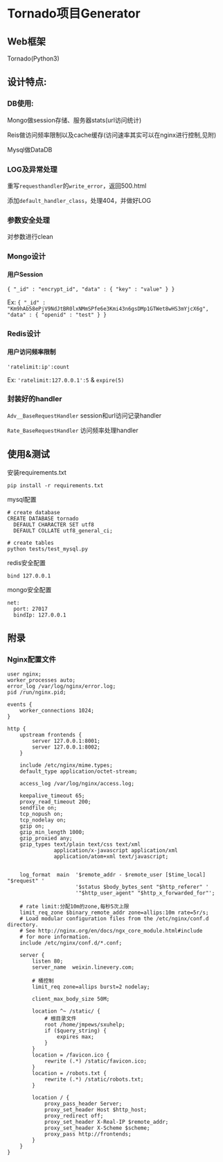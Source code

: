 # Tornado项目Generator

## Web框架
Tornado(Python3)

## 设计特点:

### DB使用:
Mongo做session存储、服务器stats(url访问统计)

Reis做访问频率限制以及cache缓存(访问速率其实可以在nginx进行控制,见附)

Mysql做DataDB

### LOG及异常处理
重写`requesthandler`的`write_error`，返回500.html

添加`default_handler_class`，处理404，并做好LOG

### 参数安全处理
对参数进行clean

### Mongo设计
#### 用户Session
`{ "_id" : "encrypt_id", "data" : { "key" : "value" } }`

Ex: `{ "_id" : "Km9hAb58ePjV9NdJtBR0lxNMmSPfe6e3Kmi43n6gsDMp1GTWet8wHS3mYjcX6g", "data" : { "openid" : "test" } }`

### Redis设计
#### 用户访问频率限制
`'ratelimit:ip':count`

Ex: `'ratelimit:127.0.0.1':5` & `expire(5)`

### 封装好的handler

`Adv__BaseRequestHandler` session和url访问记录handler

`Rate_BaseRequestHandler` 访问频率处理handler

## 使用&测试

安装requirements.txt
```
pip install -r requirements.txt
```

mysql配置
```
# create database
CREATE DATABASE tornado
  DEFAULT CHARACTER SET utf8
  DEFAULT COLLATE utf8_general_ci;

# create tables
python tests/test_mysql.py
```
redis安全配置
```
bind 127.0.0.1
```

mongo安全配置
```
net:
  port: 27017
  bindIp: 127.0.0.1
```



## 附录

### Nginx配置文件
```
user nginx;
worker_processes auto;
error_log /var/log/nginx/error.log;
pid /run/nginx.pid;

events {
    worker_connections 1024;
}

http {
    upstream frontends {
        server 127.0.0.1:8001;
        server 127.0.0.1:8002;
    }

    include /etc/nginx/mime.types;
    default_type application/octet-stream;

    access_log /var/log/nginx/access.log;

    keepalive_timeout 65;
    proxy_read_timeout 200;
    sendfile on;
    tcp_nopush on;
    tcp_nodelay on;
    gzip on;
    gzip_min_length 1000;
    gzip_proxied any;
    gzip_types text/plain text/css text/xml
               application/x-javascript application/xml
               application/atom+xml text/javascript;


    log_format  main  '$remote_addr - $remote_user [$time_local] "$request" '
                      '$status $body_bytes_sent "$http_referer" '
                      '"$http_user_agent" "$http_x_forwarded_for"';

    # rate limit:分配10m的zone,每秒5次上限
    limit_req_zone $binary_remote_addr zone=allips:10m rate=5r/s;
    # Load modular configuration files from the /etc/nginx/conf.d directory.
    # See http://nginx.org/en/docs/ngx_core_module.html#include
    # for more information.
    include /etc/nginx/conf.d/*.conf;

    server {
        listen 80;
        server_name  weixin.linevery.com;

        # 桶控制
        limit_req zone=allips burst=2 nodelay;

        client_max_body_size 50M;

        location ^~ /static/ {
            # 根目录文件
            root /home/jmpews/sxuhelp;
            if ($query_string) {
                expires max;
            }
        }
        location = /favicon.ico {
            rewrite (.*) /static/favicon.ico;
        }
        location = /robots.txt {
            rewrite (.*) /static/robots.txt;
        }

        location / {
            proxy_pass_header Server;
            proxy_set_header Host $http_host;
            proxy_redirect off;
            proxy_set_header X-Real-IP $remote_addr;
            proxy_set_header X-Scheme $scheme;
            proxy_pass http://frontends;
        }
    }
}
```
